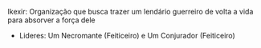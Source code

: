 Ikexir: Organização que busca trazer um lendário guerreiro de volta a vida para absorver a força dele
- Lideres: Um Necromante (Feiticeiro) e Um Conjurador (Feiticeiro)